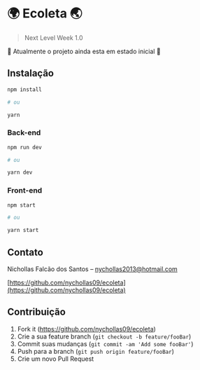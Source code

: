 # :earth_africa: Ecoleta :earth_asia:

> Next Level Week 1.0

:beginner: Atualmente o projeto ainda esta em estado inicial :checkered_flag:

## Instalação

```sh
npm install

# ou

yarn
```

### Back-end

```sh
npm run dev

# ou

yarn dev
```

### Front-end

```sh
npm start

# ou

yarn start
```

## Contato

Nichollas Falcão dos Santos – nychollas2013@hotmail.com

[https://github.com/nychollas09/ecoleta](https://github.com/nychollas09/ecoleta)

## Contribuição

1. Fork it (<https://github.com/nychollas09/ecoleta>)
2. Crie a sua feature branch (`git checkout -b feature/fooBar`)
3. Commit suas mudanças (`git commit -am 'Add some fooBar'`)
4. Push para a branch (`git push origin feature/fooBar`)
5. Crie um novo Pull Request
